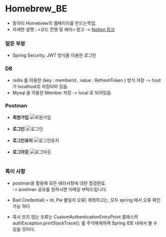 # Homebrew_BE

- 동아리 Homebrew의 웹페이지를 만드는작업.
- 자세한 설명 : <코드 진행 및 에러> 참고 -> [Notion 링크](https://continuous-catcher-118.notion.site/JWT-4e990c17ea414940b5ff144ddc1933b1)

### 맡은 부분
- Spring Security, JWT 방식을 이용한 로그인

### DB
- redis 를 이용한 {key : memberId , value : RefreshToken } 방식 저장 -> host 가 localhost로 저장되어 있음.
- Mysql 을 이용한 Member 저장 -> local 로 되어있음.


### Postman
- **회원가입**
  ![회원가입](https://github.com/ceginer/Homebrew_BE/assets/92140163/91e607dd-105f-4da0-93f1-b52df2a62f0e)
  </br></br>
- **로그인**
  ![로그인](https://github.com/ceginer/Homebrew_BE/assets/92140163/f0238ee9-f040-44f6-9ec6-603b50f912cc)
  </br></br>
- **로그인유지**
  ![로그인유지](https://github.com/ceginer/Homebrew_BE/assets/92140163/d9818972-8422-4f77-b7dc-8da0d81ff4d8)
  </br></br>
- **로그아웃**
  ![로그아웃](https://github.com/ceginer/Homebrew_BE/assets/92140163/eba7c371-55bf-4473-be40-42aa77d0281b)
  </br></br>

### 특이 사항
- postman을 활용해 모든 에러사항에 대한 점검완료.
</br> -> postman 공유를 원하시면 이메일 부탁드립니다.

- Bad Credential( = Id, Pw 불일치 오류) 제외하고는, 모두 spring 에서 오류 확인가능 하다
- 혹시 뜨지 않는 오류는 CustomAuthenticationEntryPoint 클래스의 authException.printStackTrace(); 를 주석해제하여 Spring IDE 내에서 볼 수 있을 것이다.
